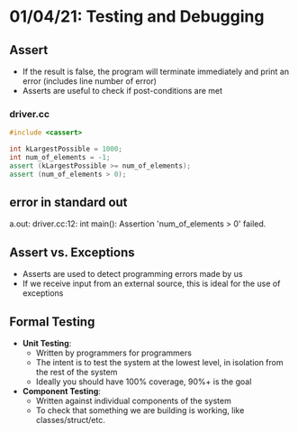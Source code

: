 # 01/04/21: Testing and Debugging 

## Assert 

- If the result is false, the program will terminate immediately and print an error (includes line number of error)
- Asserts are useful to check if post-conditions are met

### driver.cc
``` cpp
#include <cassert>

int kLargestPossible = 1000;
int num_of_elements = -1;
assert (kLargestPossible >= num_of_elements);
assert (num_of_elements > 0);
```

## error in standard out
a.out: driver.cc:12: int main(): Assertion 'num_of_elements > 0' failed.

## Assert vs. Exceptions
- Asserts are used to detect programming errors made by us
- If we receive input from an external source, this is ideal for the use of exceptions

## Formal Testing
- **Unit Testing**: 
    - Written by programmers for programmers
    - The intent is to test the system at the lowest level, in isolation from the rest of the system
    - Ideally you should have 100% coverage, 90%+ is the goal
- **Component Testing**:
    - Written against individual components of the system
    - To check that something we are building is working, like classes/struct/etc.